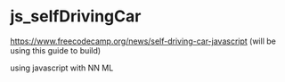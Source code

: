 # js_selfDrivingCar
https://www.freecodecamp.org/news/self-driving-car-javascript (will be using this guide to build)

using javascript with NN ML
